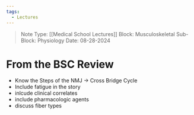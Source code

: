 ```yaml
---
tags:
  - Lectures
---
```

> Note Type: [[Medical School Lectures]]
> Block: Musculoskeletal
> Sub-Block: Physiology
> Date: 08-28-2024


# From the BSC Review
- Know the Steps of the NMJ -> Cross Bridge Cycle
- Include fatigue in the story
- inlcude clinical correlates
- include pharmacologic agents
- discuss fiber types